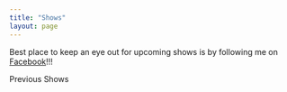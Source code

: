 ```yaml
---
title: "Shows"
layout: page
---
```


Best place to keep an eye out for upcoming shows is by following me on [Facebook](https://www.facebook.com/euphoriaoneofficial)!!!

Previous Shows

<!-- image: /assets/images/show-1.png
image: /assets/images/show-2.png
image: /assets/images/show-3.png
image: /assets/images/show-4.jpg
--- -->